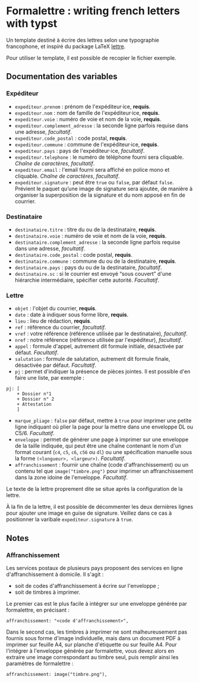 # Formalettre : writing french letters with typst



Un template destiné à écrire des lettres selon une typographie francophone, et inspiré du package LaTeX [lettre](https://ctan.org/pkg/lettre).

Pour utiliser le template, il est possible de recopier le fichier exemple.



## Documentation des variables



### Expéditeur 

- `expediteur.prenom` : prénom de l'expéditeur·ice, **requis**.
- `expediteur.nom` : nom de famille de l'expéditeur·ice, **requis**.
- `expediteur.voie` : numéro de voie et nom de la voie, **requis**.
- `expediteur.complement_adresse` : la seconde ligne parfois requise dans une adresse, *facultatif*.
- `expediteur.code_postal` : code postal, **requis**.
- `expediteur.commune` : commune de l'expéditeur·ice, **requis**.
- `expediteur.pays` : pays de l'expéditeur⋅ice, *facultatif*.
-  `expediteur.telephone` : le numéro de téléphone fourni sera cliquable. *Chaîne de caractères*, *facultatif*.
-  `expediteur.email` : l'email fourni sera affiché en police mono et cliquable. *Chaîne de caractères*, *facultatif*.
- `expediteur.signature` : peut être `true` ou `false`, par défaut `false`. Prévient le paquet qu’une image de signature sera ajoutée, de manière à organiser la superposition de la signature et du nom apposé en fin de courrier.

### Destinataire

- `destinataire.titre` : titre du ou de la destinataire, **requis**.
- `destinataire.voie` : numéro de voie et nom de la voie, **requis**.
- `destinataire.complement_adresse` : la seconde ligne parfois requise dans une adresse, *facultatif*.
- `destinataire.code_postal` : code postal, **requis**.
- `destinataire.commune` : commune du ou de la destinataire, **requis**.
- `destinataire.pays` : pays du ou de la destinataire, *facultatif*.
- `destinataire.sc` : si le courrier est envoyé “sous couvert” d'une hiérarchie intermédiaire, spécifier cette autorité. *Facultatif*.

### Lettre

- `objet` : l'objet du courrier, **requis**.
- `date` : date à indiquer sous forme libre, **requis**.
- `lieu` : lieu de rédaction, **requis**.
- `ref` : référence du courrier, *facultatif*.
- `vref` : votre référence (référence utilisée par le destinataire), *facultatif*.
- `nref` : notre référence (référence utilisée par l'expéditeur), *facultatif*.
- `appel` : formule d'appel, autrement dit formule initiale, désactivée par défaut. *Facultatif*.
- `salutation` : formule de salutation, autrement dit formule finale, désactivée par défaut. *Facultatif*.
- `pj` : permet d'indiquer la présence de pièces jointes.  Il est possible d'en faire une liste, par exemple :

```typc
pj: [
	+ Dossier n°1
	+ Dossier n° 2
	+ Attestation
	]
```
- `marque_pliage` : `false` par défaut, mettre à `true` pour imprimer une petite ligne indiquant où plier la page pour la mettre dans une enveloppe DL ou C5/6. *Facultatif*.
- `enveloppe` : permet de générer une page à imprimer sur une enveloppe de la taille indiquée, qui peut être une chaîne contenant le nom d'un format courant (`c4`, `c5`, `c6`, `c56` ou `dl`) ou une spécification manuelle sous la forme `(<longueur>, <largeur>)`. *Facultatif*.
- `affranchissement` : fournir une chaîne (code d'affranchissement) ou un contenu tel que `image("timbre.png")` pour imprimer un affranchissement dans la zone idoine de l'enveloppe. *Facultatif*.

Le texte de la lettre proprement dite se situe après la configuration de la lettre.

À la fin de la lettre, il est possible de décommenter les deux dernières lignes pour ajouter une image en guise de signature. Veillez dans ce cas à positionner la varibale `expediteur.signature` à `true`.


## Notes

### Affranchissement

Les services postaux de plusieurs pays proposent des services en ligne d'affranchissement à domicile. Il s'agit :

* soit de codes d'affranchissement à écrire sur l'enveloppe ;
* soit de timbres à imprimer.

Le premier cas est le plus facile à intégrer sur une enveloppe générée par formalettre, en précisant :

```typc
affranchissement: "<code d'affranchissement>",
```

Dans le second cas, les timbres à imprimer ne sont malheureusement pas fournis sous forme d'image individuelle, mais dans un document PDF à imprimer sur feuille A4, sur planche d'étiquette ou sur feuille A4. Pour l'intégrer à l'enveloppe générée par formalettre, vous devez alors en extraire une image correspondant au timbre seul, puis remplir ainsi les paramètres de formalettre :

```typc
affranchissement: image("timbre.png"),
```
